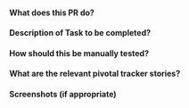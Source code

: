 #### What does this PR do?

#### Description of Task to be completed?

#### How should this be manually tested?

####  What are the relevant pivotal tracker stories?

#### Screenshots (if appropriate)
